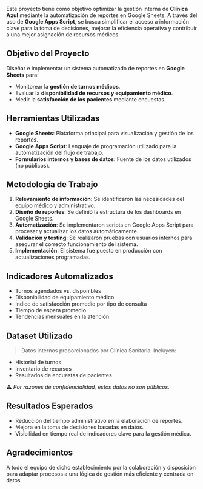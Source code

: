 Este proyecto tiene como objetivo optimizar la gestión interna de **Clínica Azul** mediante la automatización de reportes en Google Sheets. A través del uso de **Google Apps Script**, se busca simplificar el acceso a información clave para la toma de decisiones, mejorar la eficiencia operativa y contribuir a una mejor asignación de recursos médicos.

## Objetivo del Proyecto

Diseñar e implementar un sistema automatizado de reportes en **Google Sheets** para:

- Monitorear la **gestión de turnos médicos**.
- Evaluar la **disponibilidad de recursos y equipamiento médico**.
- Medir la **satisfacción de los pacientes** mediante encuestas.

## Herramientas Utilizadas

- **Google Sheets**: Plataforma principal para visualización y gestión de los reportes.
- **Google Apps Script**: Lenguaje de programación utilizado para la automatización del flujo de trabajo.
- **Formularios internos y bases de datos**: Fuente de los datos utilizados (no públicos).

## Metodología de Trabajo

1. **Relevamiento de información**: Se identificaron las necesidades del equipo médico y administrativo.
2. **Diseño de reportes**: Se definió la estructura de los dashboards en Google Sheets.
3. **Automatización**: Se implementaron scripts en Google Apps Script para procesar y actualizar los datos automáticamente.
4. **Validación y testing**: Se realizaron pruebas con usuarios internos para asegurar el correcto funcionamiento del sistema.
5. **Implementación**: El sistema fue puesto en producción con actualizaciones programadas.

## Indicadores Automatizados

- Turnos agendados vs. disponibles
- Disponibilidad de equipamiento médico
- Índice de satisfacción promedio por tipo de consulta
- Tiempo de espera promedio
- Tendencias mensuales en la atención

## Dataset Utilizado

> Datos internos proporcionados por Clínica Sanitaria. Incluyen:
- Historial de turnos
- Inventario de recursos
- Resultados de encuestas de pacientes

⚠️ *Por razones de confidencialidad, estos datos no son públicos.*

## Resultados Esperados

- Reducción del tiempo administrativo en la elaboración de reportes.
- Mejora en la toma de decisiones basadas en datos.
- Visibilidad en tiempo real de indicadores clave para la gestión médica.

## Agradecimientos

A todo el equipo de dicho establecimiento por la colaboración y disposición para adaptar procesos a una lógica de gestión más eficiente y centrada en datos.
